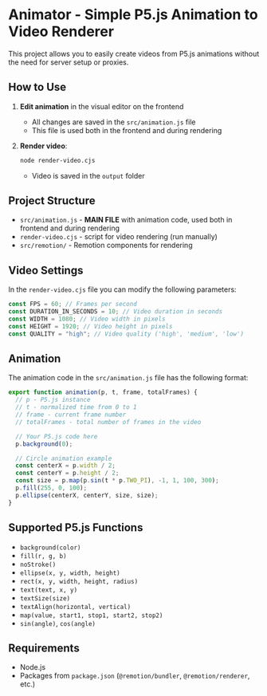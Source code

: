 # Animator - Simple P5.js Animation to Video Renderer

This project allows you to easily create videos from P5.js animations without the need for server setup or proxies.

## How to Use

1. **Edit animation** in the visual editor on the frontend

   - All changes are saved in the `src/animation.js` file
   - This file is used both in the frontend and during rendering

2. **Render video**:
   ```bash
   node render-video.cjs
   ```
   - Video is saved in the `output` folder

## Project Structure

- `src/animation.js` - **MAIN FILE** with animation code, used both in frontend and during rendering
- `render-video.cjs` - script for video rendering (run manually)
- `src/remotion/` - Remotion components for rendering

## Video Settings

In the `render-video.cjs` file you can modify the following parameters:

```javascript
const FPS = 60; // Frames per second
const DURATION_IN_SECONDS = 10; // Video duration in seconds
const WIDTH = 1080; // Video width in pixels
const HEIGHT = 1920; // Video height in pixels
const QUALITY = "high"; // Video quality ('high', 'medium', 'low')
```

## Animation

The animation code in the `src/animation.js` file has the following format:

```javascript
export function animation(p, t, frame, totalFrames) {
  // p - P5.js instance
  // t - normalized time from 0 to 1
  // frame - current frame number
  // totalFrames - total number of frames in the video

  // Your P5.js code here
  p.background(0);

  // Circle animation example
  const centerX = p.width / 2;
  const centerY = p.height / 2;
  const size = p.map(p.sin(t * p.TWO_PI), -1, 1, 100, 300);
  p.fill(255, 0, 100);
  p.ellipse(centerX, centerY, size, size);
}
```

## Supported P5.js Functions

- `background(color)`
- `fill(r, g, b)`
- `noStroke()`
- `ellipse(x, y, width, height)`
- `rect(x, y, width, height, radius)`
- `text(text, x, y)`
- `textSize(size)`
- `textAlign(horizontal, vertical)`
- `map(value, start1, stop1, start2, stop2)`
- `sin(angle)`, `cos(angle)`

## Requirements

- Node.js
- Packages from `package.json` (`@remotion/bundler`, `@remotion/renderer`, etc.)
